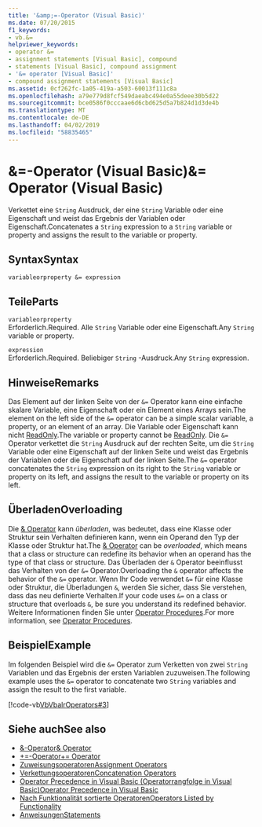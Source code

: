 ```yaml
---
title: '&amp;=-Operator (Visual Basic)'
ms.date: 07/20/2015
f1_keywords:
- vb.&=
helpviewer_keywords:
- operator &=
- assignment statements [Visual Basic], compound
- statements [Visual Basic], compound assignment
- '&= operator [Visual Basic]'
- compound assignment statements [Visual Basic]
ms.assetid: 0cf262fc-1a05-419a-a503-60013f111c8a
ms.openlocfilehash: a79e779d8fcf549daeabc494e0a55deee30b5d22
ms.sourcegitcommit: bce0586f0cccaae6d6cbd625d5a7b824d1d3de4b
ms.translationtype: MT
ms.contentlocale: de-DE
ms.lasthandoff: 04/02/2019
ms.locfileid: "58835465"
---
```

# <a name="amp-operator-visual-basic"></a><span data-ttu-id="fafc8-102">&amp;=-Operator (Visual Basic)</span><span class="sxs-lookup"><span data-stu-id="fafc8-102">&amp;= Operator (Visual Basic)</span></span>
<span data-ttu-id="fafc8-103">Verkettet eine `String` Ausdruck, der eine `String` Variable oder eine Eigenschaft und weist das Ergebnis der Variablen oder Eigenschaft.</span><span class="sxs-lookup"><span data-stu-id="fafc8-103">Concatenates a `String` expression to a `String` variable or property and assigns the result to the variable or property.</span></span>  
  
## <a name="syntax"></a><span data-ttu-id="fafc8-104">Syntax</span><span class="sxs-lookup"><span data-stu-id="fafc8-104">Syntax</span></span>  
  
```  
variableorproperty &= expression  
```  
  
## <a name="parts"></a><span data-ttu-id="fafc8-105">Teile</span><span class="sxs-lookup"><span data-stu-id="fafc8-105">Parts</span></span>  
 `variableorproperty`  
 <span data-ttu-id="fafc8-106">Erforderlich.</span><span class="sxs-lookup"><span data-stu-id="fafc8-106">Required.</span></span> <span data-ttu-id="fafc8-107">Alle `String` Variable oder eine Eigenschaft.</span><span class="sxs-lookup"><span data-stu-id="fafc8-107">Any `String` variable or property.</span></span>  
  
 `expression`  
 <span data-ttu-id="fafc8-108">Erforderlich.</span><span class="sxs-lookup"><span data-stu-id="fafc8-108">Required.</span></span> <span data-ttu-id="fafc8-109">Beliebiger `String` -Ausdruck.</span><span class="sxs-lookup"><span data-stu-id="fafc8-109">Any `String` expression.</span></span>  
  
## <a name="remarks"></a><span data-ttu-id="fafc8-110">Hinweise</span><span class="sxs-lookup"><span data-stu-id="fafc8-110">Remarks</span></span>  
 <span data-ttu-id="fafc8-111">Das Element auf der linken Seite von der `&=` Operator kann eine einfache skalare Variable, eine Eigenschaft oder ein Element eines Arrays sein.</span><span class="sxs-lookup"><span data-stu-id="fafc8-111">The element on the left side of the `&=` operator can be a simple scalar variable, a property, or an element of an array.</span></span> <span data-ttu-id="fafc8-112">Die Variable oder Eigenschaft kann nicht [ReadOnly](../../../visual-basic/language-reference/modifiers/readonly.md).</span><span class="sxs-lookup"><span data-stu-id="fafc8-112">The variable or property cannot be [ReadOnly](../../../visual-basic/language-reference/modifiers/readonly.md).</span></span> <span data-ttu-id="fafc8-113">Die `&=` Operator verkettet die `String` Ausdruck auf der rechten Seite, um die `String` Variable oder eine Eigenschaft auf der linken Seite und weist das Ergebnis der Variablen oder die Eigenschaft auf der linken Seite.</span><span class="sxs-lookup"><span data-stu-id="fafc8-113">The `&=` operator concatenates the `String` expression on its right to the `String` variable or property on its left, and assigns the result to the variable or property on its left.</span></span>  
  
## <a name="overloading"></a><span data-ttu-id="fafc8-114">Überladen</span><span class="sxs-lookup"><span data-stu-id="fafc8-114">Overloading</span></span>  
 <span data-ttu-id="fafc8-115">Die [& Operator](../../../visual-basic/language-reference/operators/concatenation-operator.md) kann *überladen*, was bedeutet, dass eine Klasse oder Struktur sein Verhalten definieren kann, wenn ein Operand den Typ der Klasse oder Struktur hat.</span><span class="sxs-lookup"><span data-stu-id="fafc8-115">The [& Operator](../../../visual-basic/language-reference/operators/concatenation-operator.md) can be *overloaded*, which means that a class or structure can redefine its behavior when an operand has the type of that class or structure.</span></span> <span data-ttu-id="fafc8-116">Das Überladen der `&` Operator beeinflusst das Verhalten von der `&=` Operator.</span><span class="sxs-lookup"><span data-stu-id="fafc8-116">Overloading the `&` operator affects the behavior of the `&=` operator.</span></span> <span data-ttu-id="fafc8-117">Wenn Ihr Code verwendet `&=` für eine Klasse oder Struktur, die Überladungen `&`, werden Sie sicher, dass Sie verstehen, dass das neu definierte Verhalten.</span><span class="sxs-lookup"><span data-stu-id="fafc8-117">If your code uses `&=` on a class or structure that overloads `&`, be sure you understand its redefined behavior.</span></span> <span data-ttu-id="fafc8-118">Weitere Informationen finden Sie unter [Operator Procedures](../../../visual-basic/programming-guide/language-features/procedures/operator-procedures.md).</span><span class="sxs-lookup"><span data-stu-id="fafc8-118">For more information, see [Operator Procedures](../../../visual-basic/programming-guide/language-features/procedures/operator-procedures.md).</span></span>  
  
## <a name="example"></a><span data-ttu-id="fafc8-119">Beispiel</span><span class="sxs-lookup"><span data-stu-id="fafc8-119">Example</span></span>  
 <span data-ttu-id="fafc8-120">Im folgenden Beispiel wird die `&=` Operator zum Verketten von zwei `String` Variablen und das Ergebnis der ersten Variablen zuzuweisen.</span><span class="sxs-lookup"><span data-stu-id="fafc8-120">The following example uses the `&=` operator to concatenate two `String` variables and assign the result to the first variable.</span></span>  
  
 [!code-vb[VbVbalrOperators#3](~/samples/snippets/visualbasic/VS_Snippets_VBCSharp/VbVbalrOperators/VB/Class1.vb#3)]  
  
## <a name="see-also"></a><span data-ttu-id="fafc8-121">Siehe auch</span><span class="sxs-lookup"><span data-stu-id="fafc8-121">See also</span></span>

- [<span data-ttu-id="fafc8-122">&-Operator</span><span class="sxs-lookup"><span data-stu-id="fafc8-122">& Operator</span></span>](../../../visual-basic/language-reference/operators/concatenation-operator.md)
- [<span data-ttu-id="fafc8-123">+=-Operator</span><span class="sxs-lookup"><span data-stu-id="fafc8-123">+= Operator</span></span>](../../../visual-basic/language-reference/operators/addition-assignment-operator.md)
- [<span data-ttu-id="fafc8-124">Zuweisungsoperatoren</span><span class="sxs-lookup"><span data-stu-id="fafc8-124">Assignment Operators</span></span>](../../../visual-basic/language-reference/operators/assignment-operators.md)
- [<span data-ttu-id="fafc8-125">Verkettungsoperatoren</span><span class="sxs-lookup"><span data-stu-id="fafc8-125">Concatenation Operators</span></span>](../../../visual-basic/language-reference/operators/concatenation-operators.md)
- [<span data-ttu-id="fafc8-126">Operator Precedence in Visual Basic (Operatorrangfolge in Visual Basic)</span><span class="sxs-lookup"><span data-stu-id="fafc8-126">Operator Precedence in Visual Basic</span></span>](../../../visual-basic/language-reference/operators/operator-precedence.md)
- [<span data-ttu-id="fafc8-127">Nach Funktionalität sortierte Operatoren</span><span class="sxs-lookup"><span data-stu-id="fafc8-127">Operators Listed by Functionality</span></span>](../../../visual-basic/language-reference/operators/operators-listed-by-functionality.md)
- [<span data-ttu-id="fafc8-128">Anweisungen</span><span class="sxs-lookup"><span data-stu-id="fafc8-128">Statements</span></span>](../../../visual-basic/programming-guide/language-features/statements.md)
